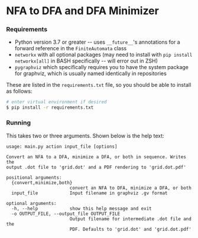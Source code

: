 # NFA to DFA and DFA Minimizer

### Requirements

- Python version 3.7 or greater -- uses `__future__`'s annotations for a forward
  reference in the `FiniteAutomata` class
- `networkx` with all optional packages (may need to install with `pip install
  networkx[all]` in BASH specifically -- will error out in ZSH)
- `pygraphviz` which specifically requires you to have the system package for
  graphviz, which is usually named identically in repositories

These are listed in the `requirements.txt` file, so you should be able to
install as follows:

```sh
# enter virtual environment if desired
$ pip install -r requirements.txt 
```

### Running

This takes two or three arguments. Shown below is the help text:

```
usage: main.py action input_file [options]

Convert an NFA to a DFA, minimize a DFA, or both in sequence. Writes the
output .dot file to 'grid.dot' and a PDF rendering to 'grid.dot.pdf'

positional arguments:
  {convert,minimize,both}
                        convert an NFA to DFA, minimize a DFA, or both
  input_file            Input filename in graphviz .gv format

optional arguments:
  -h, --help            show this help message and exit
  -o OUTPUT_FILE, --output_file OUTPUT_FILE
                        Output filename for intermediate .dot file and the
                        PDF. Defaults to 'grid.dot' and 'grid.dot.pdf'
```
